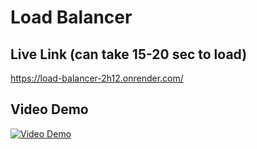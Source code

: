 # Load Balancer

## Live Link (can take 15-20 sec to load)
https://load-balancer-2h12.onrender.com/

## Video Demo
[![Video Demo](https://img.youtube.com/vi/0aV6pvMUqyE/0.jpg)](https://www.youtube.com/watch?v=0aV6pvMUqyE)
